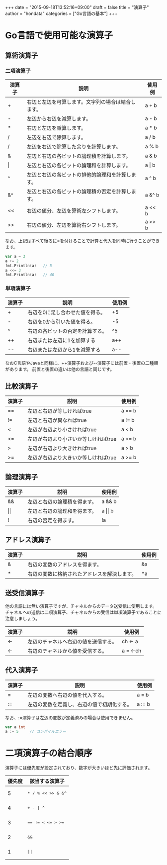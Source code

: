 +++
date = "2015-09-18T13:52:16+09:00"
draft = false
title = "演算子"
author = "hondata"
categories = ["Go言語の基本"]
+++

# Go言語で使用可能な演算子

## 算術演算子

### 二項演算子

|演算子|説明|使用例|
|---|---|---|
|+|右辺と左辺を可算します。文字列の場合は結合します。|a + b|
|-|左辺から右辺を減算します。|a - b|
|*|右辺と左辺を乗算します。|a * b|
|/|左辺を右辺で除算します。|a / b|
|/|左辺を右辺で除算した余りを計算します。|a % b|
|&|左辺と右辺の各ビットの論理積を計算します。|a & b|
|\||左辺と右辺の各ビットの論理和を計算します。|a \| b|
|^|左辺と右辺の各ビットの排他的論理和を計算します。|a ^ b|
|&^|左辺と右辺の各ビットの論理積の否定を計算します。|a &^ b|
|<<|右辺の値分、左辺を算術左シフトします。|a << b|
|>>|右辺の値分、左辺を算術右シフトします。|a >> b|

なお、上記はすべて後ろに=を付けることで計算と代入を同時に行うことができます。

```go
var a = 3
a += 2
fmt.Println(a)   // 5
a <<= 3
fmt.Println(a)   // 40
```

### 単項演算子

|演算子|説明|使用例|
|---|---|---|
|+|右辺を0に足し合わせた値を得る。|+5|
|-|右辺を0から引いた値を得る。|-5|
|^|右辺の各ビットの否定を計算する。|^5|
|++|右辺または左辺に1を加算する|a++|
|--|右辺または左辺から1を減算する|a--|

なおC言語やJavaと同様に、++演算子および--演算子には前置・後置の二種類があります。
前置と後置の違いは他の言語と同じです。

## 比較演算子

|演算子|説明|使用例|
|---|---|---|
|==|左辺と右辺が等しければtrue|a == b|
|!=|左辺と右辺が異なればtrue|a != b|
|<|左辺が右辺より小さければtrue|a < b|
|<=|左辺が右辺より小さいか等しければtrue|a <= b|
|>|左辺が右辺より大きければtrue|a > b|
|>=|左辺が右辺より大きいか等しければtrue|a >= b|

## 論理演算子

|演算子|説明|使用例|
|---|---|---|
|&&|左辺と右辺の論理積を得ます。|a && b|
|\|\||左辺と右辺の論理和を得ます。|a \|\| b|
|!|右辺の否定を得ます。|!a|

## アドレス演算子

|演算子|説明|使用例|
|---|---|---|
|&|右辺の変数のアドレスを得ます。|&a|
|*|右辺の変数に格納されたアドレスを解決します。|*a|

## 送受信演算子

他の言語には無い演算子ですが、チャネルからのデータ送受信に使用します。
チャネルへの送信は二項演算子、チャネルからの受信は単項演算子であることに注意しましょう。

|演算子|説明|使用例|
|---|---|---|
|<-|左辺のチャネルへ右辺の値を送信する。|ch <- a|
|<-|右辺のチャネルから値を受信する。|a = <-ch|

## 代入演算子

|演算子|説明|使用例|
|---|---|---|
|=|左辺の変数へ右辺の値を代入する。|a = b|
|:=|左辺の変数を定義し、右辺の値で初期化する。|a := b|

なお、:=演算子は左辺の変数が定義済みの場合は使用できません。

```go
var a int
a := 5     // コンパイルエラー
```

# 二項演算子の結合順序

演算子には優先度が設定されており、数字が大きいほど先に評価されます。

|優先度|該当する演算子|
|---|---|
|5|<pre>*  /  %  <<  >>  &  &^</pre>|
|4|<pre>+  -  \|  ^</pre>|
|3|<pre>==  !=  <  <=  >  >=</pre>|
|2|<pre>&&</pre>|
|1|<pre>\|\|</pre>|
